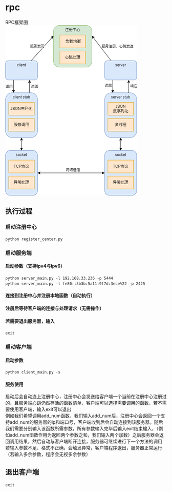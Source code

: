 # rpc
RPC框架图  
![image](RPC框架图.drawio.png)   
## 执行过程
### 启动注册中心  
`python register_center.py`  
### 启动服务端  
#### 启动参数（支持ipv4与ipv6）  
`python server_main.py -l 192.168.33.236 -p 5444`    
`python server_main.py -l fe80::3b3b:5a11:9f7d:3ece%22 -p 2425`  
#### 连接到注册中心并注册本地函数（自动执行）  
#### 注册后等待客户端的连接与处理请求（无需操作）  
#### 若需要退出服务器，输入  
`exit`  
### 启动客户端  
#### 启动参数  
`python client_main.py -s`  
#### 服务使用  
启动后会自动连上注册中心，注册中心会发送给客户端一个当前在注册中心注册过的、且服务端心跳仍然存活的函数清单，客户端可以选择需要调用的函数，若不需要使用客户端，输入exit可以退出  
例如我们希望调用add_num函数，我们输入add_num后，注册中心会返回一个支持add_num的服务器的ip和端口号，客户端收到后会自动连接到该服务器。随后我们需要分别输入该函数所需参数，所有参数输入完毕后输入exit结束输入，（例如add_num函数作用为返回两个参数之和，我们输入两个加数）之后服务器会返回调用结果，然后自动与客户端断开连接，服务器可继续进行下一个方法的调用  
若输入参数不足、格式不正确，会触发异常，客户端程序退出，服务器正常运行（若输入多余参数，程序会无视多余参数）
## 退出客户端  
`exit`  
